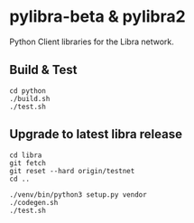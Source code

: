 # pylibra-beta & pylibra2

Python Client libraries for the Libra network.

## Build & Test

```
cd python
./build.sh
./test.sh
```

## Upgrade to latest libra release

```
cd libra
git fetch
git reset --hard origin/testnet
cd ..

./venv/bin/python3 setup.py vendor
./codegen.sh
./test.sh
```
